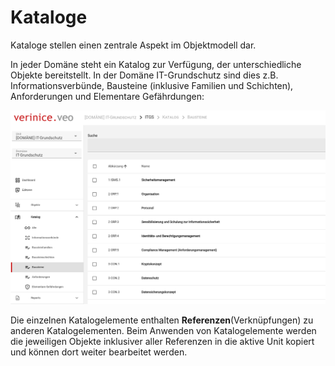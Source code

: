 <!-- © 2024 The Project Contributors - see AUTHORS.txt -->
# Kataloge

Kataloge stellen einen zentrale Aspekt im Objektmodell dar.

In jeder Domäne steht ein Katalog zur Verfügung, der unterschiedliche Objekte bereitstellt. In der Domäne IT-Grundschutz sind dies z.B. Informationsverbünde, Bausteine (inklusive Familien und Schichten), Anforderungen und Elementare Gefährdungen:

![Katalog IT-Grundschutz-Kompendium](/assets/object-model/catalog_model.de.png)

Die einzelnen Katalogelemente enthalten **Referenzen**(Verknüpfungen) zu anderen Katalogelementen.
Beim Anwenden von Katalogelemente werden die jeweiligen Objekte inklusiver aller Referenzen in die aktive Unit kopiert und können dort weiter bearbeitet werden.
